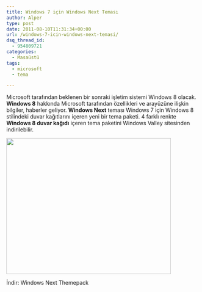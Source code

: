 ```yaml
---
title: Windows 7 için Windows Next Teması
author: Alper
type: post
date: 2011-08-10T11:31:34+00:00
url: /windows-7-icin-windows-next-temasi/
dsq_thread_id:
  - 954809721
categories:
  - Masaüstü
tags:
  - microsoft
  - tema

---
```

Microsoft tarafından beklenen bir sonraki işletim sistemi Windows 8 olacak. **Windows 8** hakkında Microsoft tarafından özellikleri ve arayüzüne ilişkin bilgiler, haberler geliyor. **Windows Next** teması Windows 7 için Windows 8 stilindeki duvar kağıtlarını içeren yeni bir tema paketi. 4 farklı renkte **Windows 8 duvar kağıdı** içeren tema paketini Windows Valley sitesinden indirilebilir.

<img class="alignnone size-full wp-image-6404" title="windows_next_theme" src="https://www.murekkep.org/wp-content/uploads/2011/08/windows_next_theme.jpg" alt="" width="431" height="356" srcset="https://www.murekkep.org/wp-content/uploads/2011/08/windows_next_theme.jpg 431w, https://www.murekkep.org/wp-content/uploads/2011/08/windows_next_theme-400x330.jpg 400w, https://www.murekkep.org/wp-content/uploads/2011/08/windows_next_theme-50x41.jpg 50w, https://www.murekkep.org/wp-content/uploads/2011/08/windows_next_theme-121x100.jpg 121w, https://www.murekkep.org/wp-content/uploads/2011/08/windows_next_theme-242x200.jpg 242w" sizes="(max-width: 431px) 100vw, 431px" /> 

İndir: Windows Next Themepack